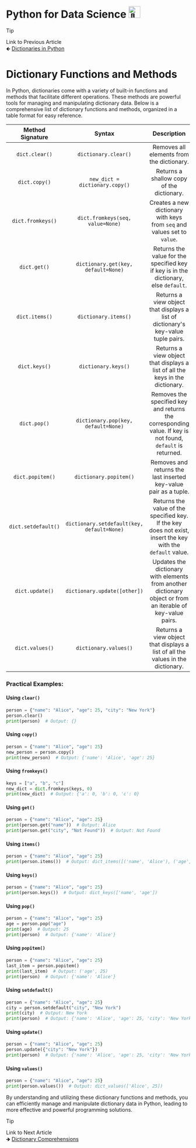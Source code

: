 # Python for Data Science <picture> <source srcset="https://fonts.gstatic.com/s/e/notoemoji/latest/1f40d/512.webp" type="image/webp"> <img src="https://fonts.gstatic.com/s/e/notoemoji/latest/1f40d/512.gif" alt="🐍" width="32" height="32"> </picture>

> [!TIP]  
> Link to Previous Article  
> 🡸 [Dictionaries in Python](/Python/Articles/31_dictionary.md)

# Dictionary Functions and Methods

In Python, dictionaries come with a variety of built-in functions and methods that facilitate different operations. These methods are powerful tools for managing and manipulating dictionary data. Below is a comprehensive list of dictionary functions and methods, organized in a table format for easy reference.

| Method Signature               | Syntax                                      | Description                                                                                     | Return Type       | Example                                                                                              |
|:--------------------------------:|:---------------------------------------------:|:-------------------------------------------------------------------------------------------------:|:-------------------:|:------------------------------------------------------------------------------------------------------:|
| `dict.clear()`                 | `dictionary.clear()`                        | Removes all elements from the dictionary.                                                       | `None`            | `person.clear()`  ➔ `person` becomes `{}`                                                            |
| `dict.copy()`                  | `new_dict = dictionary.copy()`              | Returns a shallow copy of the dictionary.                                                       | `dict`            | `new_person = person.copy()`                                                                         |
| `dict.fromkeys()`              | `dict.fromkeys(seq, value=None)`            | Creates a new dictionary with keys from `seq` and values set to `value`.                         | `dict`            | `new_dict = dict.fromkeys(['a', 'b', 'c'], 0)`  ➔ `{'a': 0, 'b': 0, 'c': 0}`                         |
| `dict.get()`                   | `dictionary.get(key, default=None)`         | Returns the value for the specified key if key is in the dictionary, else `default`.             | Value or `default`| `person.get('name', 'Unknown')`  ➔ `'Alice'`                                                         |
| `dict.items()`                 | `dictionary.items()`                        | Returns a view object that displays a list of dictionary's key-value tuple pairs.                | `dict_items`      | `person.items()`  ➔ `dict_items([('name', 'Alice'), ('age', 25)])`                                   |
| `dict.keys()`                  | `dictionary.keys()`                         | Returns a view object that displays a list of all the keys in the dictionary.                    | `dict_keys`       | `person.keys()`  ➔ `dict_keys(['name', 'age'])`                                                      |
| `dict.pop()`                   | `dictionary.pop(key, default=None)`         | Removes the specified key and returns the corresponding value. If key is not found, `default` is returned. | Value or `default`| `person.pop('age')`  ➔ `25`, `person` becomes `{'name': 'Alice'}`                                     |
| `dict.popitem()`               | `dictionary.popitem()`                      | Removes and returns the last inserted key-value pair as a tuple.                                 | `(key, value)`    | `person.popitem()`  ➔ `('age', 25)`, `person` becomes `{'name': 'Alice'}`                            |
| `dict.setdefault()`            | `dictionary.setdefault(key, default=None)`  | Returns the value of the specified key. If the key does not exist, insert the key with the `default` value. | Value or `default`| `person.setdefault('city', 'New York')`  ➔ `'New York'`, `person` becomes `{'name': 'Alice', 'age': 25, 'city': 'New York'}` |
| `dict.update()`                | `dictionary.update([other])`                | Updates the dictionary with elements from another dictionary object or from an iterable of key-value pairs. | `None`            | `person.update({'city': 'New York'})`  ➔ `person` becomes `{'name': 'Alice', 'age': 25, 'city': 'New York'}` |
| `dict.values()`                | `dictionary.values()`                       | Returns a view object that displays a list of all the values in the dictionary.                  | `dict_values`     | `person.values()`  ➔ `dict_values(['Alice', 25])`                                                    |

### Practical Examples:

#### Using `clear()`

```python
person = {"name": "Alice", "age": 25, "city": "New York"}
person.clear()
print(person)  # Output: {}
```

#### Using `copy()`

```python
person = {"name": "Alice", "age": 25}
new_person = person.copy()
print(new_person)  # Output: {'name': 'Alice', 'age': 25}
```

#### Using `fromkeys()`

```python
keys = ["a", "b", "c"]
new_dict = dict.fromkeys(keys, 0)
print(new_dict)  # Output: {'a': 0, 'b': 0, 'c': 0}
```

#### Using `get()`

```python
person = {"name": "Alice", "age": 25}
print(person.get("name"))  # Output: Alice
print(person.get("city", "Not Found"))  # Output: Not Found
```

#### Using `items()`

```python
person = {"name": "Alice", "age": 25}
print(person.items())  # Output: dict_items([('name', 'Alice'), ('age', 25)])
```

#### Using `keys()`

```python
person = {"name": "Alice", "age": 25}
print(person.keys())  # Output: dict_keys(['name', 'age'])
```

#### Using `pop()`

```python
person = {"name": "Alice", "age": 25}
age = person.pop("age")
print(age)  # Output: 25
print(person)  # Output: {'name': 'Alice'}
```

#### Using `popitem()`

```python
person = {"name": "Alice", "age": 25}
last_item = person.popitem()
print(last_item)  # Output: ('age', 25)
print(person)  # Output: {'name': 'Alice'}
```

#### Using `setdefault()`

```python
person = {"name": "Alice", "age": 25}
city = person.setdefault("city", "New York")
print(city)  # Output: New York
print(person)  # Output: {'name': 'Alice', 'age': 25, 'city': 'New York'}
```

#### Using `update()`

```python
person = {"name": "Alice", "age": 25}
person.update({"city": "New York"})
print(person)  # Output: {'name': 'Alice', 'age': 25, 'city': 'New York'}
```

#### Using `values()`

```python
person = {"name": "Alice", "age": 25}
print(person.values())  # Output: dict_values(['Alice', 25])
```

By understanding and utilizing these dictionary functions and methods, you can efficiently manage and manipulate dictionary data in Python, leading to more effective and powerful programming solutions.

> [!TIP]  
> Link to Next Article  
> 🡺 [Dictionary Comprehensions](/Python/Articles/33_dictionary_comprehensions.md)